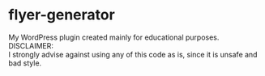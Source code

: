 # flyer-generator
My WordPress plugin created mainly for educational purposes.       
DISCLAIMER:      
I strongly advise against using any of this code as is, since it is unsafe and bad style.
